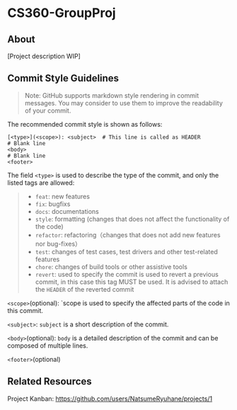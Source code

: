 # CS360-GroupProj

## About

[Project description WIP]

## Commit Style Guidelines

> Note: GitHub supports markdown style rendering in commit messages. You may consider to use them to improve the readability of your commit.

The recommended commit style is shown as follows:

```
[<type>](<scope>): <subject>  # This line is called as HEADER
# Blank line
<body>
# Blank line
<footer>
```

The field `<type>` is used to describe the type of the commit, and only the listed tags are allowed:

> - `feat`: new features
> - `fix`: bugfixs
> - `docs`: documentations
> - `style`: formatting (changes that does not affect the functionality of the code)
> - `refactor`: refactoring（changes that does not add new features nor bug-fixes）
> - `test`: changes of test cases, test drivers and other test-related features
> - `chore`: changes of build tools or other assistive tools
> - `revert`: used to specify the commit is used to revert a previous commit, in this case this tag MUST be used. It is advised to attach the `HEADER` of the reverted commit

`<scope>`(optional): `scope is used to specify the affected parts of the code in this commit.

`<subject>`: `subject` is a short description of the commit.

`<body>`(optional): `body` is a detailed description of the commit and can be composed of multiple lines.

`<footer>`(optional)

## Related Resources

Project Kanban: https://github.com/users/NatsumeRyuhane/projects/1